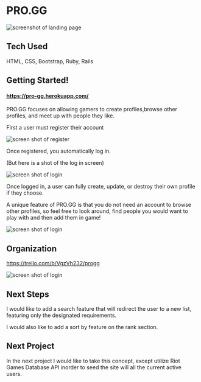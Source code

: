 # PRO.GG

![screenshot of landing page](https://i.imgur.com/2F2AkIu.png)


## Tech Used

HTML, CSS, Bootstrap, Ruby, Rails

## Getting Started!


#### https://pro-gg.herokuapp.com/
 


PRO.GG focuses on allowing gamers to create profiles,browse other profiles, and meet up with people they like. 

First a user must register their account

![screen shot of register](https://i.imgur.com/5tCyv7i.png)


Once registered, you automatically log in.

(But here is a shot of the log in screen)

![screen shot of login](https://i.imgur.com/SrRcpZN.png)

Once logged in, a user can fully create, update, or destroy their own profile if they choose.

A unique feature of PRO.GG is that you do not need an account to browse other profiles, so feel free to look around, find people you would want to play with and then add them in game!

![screen shot of login](https://i.imgur.com/HUWguuL.png)


## Organization

https://trello.com/b/VgzVh232/progg

![screen shot of login](https://i.imgur.com/2VZUnP9.png)



## Next Steps

I would like to add a search feature that will redirect the user to a new list, featuring only the designated requirements. 

I would also like to add a sort by feature on the rank section.  


## Next Project

In the next project I would like to take this concept, except utilize Riot Games Database API inorder to seed the site will all the current active users. 